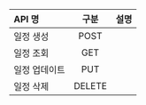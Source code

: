 | API 명   |   구분   | 설명 |
|:--------|:------:|:--|
| 일정 생성   |  POST  |    |
| 일정 조회   |  GET   |    |
| 일정 업데이트 |  PUT   |    |
| 일정 삭제   | DELETE |    |